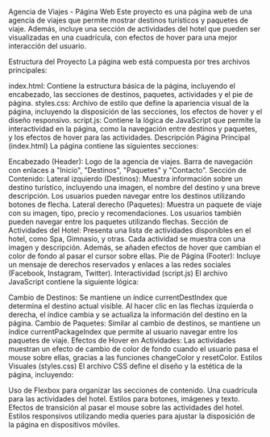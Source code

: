 Agencia de Viajes - Página Web
Este proyecto es una página web de una agencia de viajes que permite mostrar destinos turísticos y paquetes de viaje. Además, incluye una sección de actividades del hotel que pueden ser visualizadas en una cuadrícula, con efectos de hover para una mejor interacción del usuario.

Estructura del Proyecto
La página web está compuesta por tres archivos principales:

index.html: Contiene la estructura básica de la página, incluyendo el encabezado, las secciones de destinos, paquetes, actividades y el pie de página.
styles.css: Archivo de estilo que define la apariencia visual de la página, incluyendo la disposición de las secciones, los efectos de hover y el diseño responsivo.
script.js: Contiene la lógica de JavaScript que permite la interactividad en la página, como la navegación entre destinos y paquetes, y los efectos de hover para las actividades.
Descripción
Página Principal (index.html)
La página contiene las siguientes secciones:

Encabezado (Header):
Logo de la agencia de viajes.
Barra de navegación con enlaces a "Inicio", "Destinos", "Paquetes" y "Contacto".
Sección de Contenido:
Lateral izquierdo (Destinos): Muestra información sobre un destino turístico, incluyendo una imagen, el nombre del destino y una breve descripción. Los usuarios pueden navegar entre los destinos utilizando botones de flecha.
Lateral derecho (Paquetes): Muestra un paquete de viaje con su imagen, tipo, precio y recomendaciones. Los usuarios también pueden navegar entre los paquetes utilizando flechas.
Sección de Actividades del Hotel:
Presenta una lista de actividades disponibles en el hotel, como Spa, Gimnasio, y otras. Cada actividad se muestra con una imagen y descripción. Además, se añaden efectos de hover que cambian el color de fondo al pasar el cursor sobre ellas.
Pie de Página (Footer):
Incluye un mensaje de derechos reservados y enlaces a las redes sociales (Facebook, Instagram, Twitter).
Interactividad (script.js)
El archivo JavaScript contiene la siguiente lógica:

Cambio de Destinos:
Se mantiene un índice currentDestIndex que determina el destino actual visible. Al hacer clic en las flechas izquierda o derecha, el índice cambia y se actualiza la información del destino en la página.
Cambio de Paquetes:
Similar al cambio de destinos, se mantiene un índice currentPackageIndex que permite al usuario navegar entre los paquetes de viaje.
Efectos de Hover en Actividades:
Las actividades muestran un efecto de cambio de color de fondo cuando el usuario pasa el mouse sobre ellas, gracias a las funciones changeColor y resetColor.
Estilos Visuales (styles.css)
El archivo CSS define el diseño y la estética de la página, incluyendo:

Uso de Flexbox para organizar las secciones de contenido.
Una cuadrícula para las actividades del hotel.
Estilos para botones, imágenes y texto.
Efectos de transición al pasar el mouse sobre las actividades del hotel.
Estilos responsivos utilizando media queries para ajustar la disposición de la página en dispositivos móviles.
